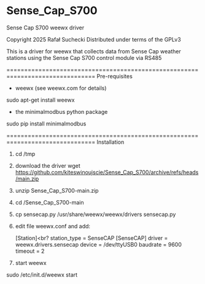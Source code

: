 # Sense_Cap_S700
Sense Cap S700 weewx driver

Copyright 2025 Rafał Suchecki
Distributed under terms of the GPLv3

This is a driver for weewx that collects data from Sense Cap weather stations
using the Sense Cap S700 control module via RS485


===============================================================================
Pre-requisites

- weewx (see weewx.com for details)

sudo apt-get install weewx

- the minimalmodbus python package

sudo pip install minimalmodbus


===============================================================================
Installation

1) cd /tmp
2) download the driver
wget https://github.com/kiteswinoujscie/Sense_Cap_S700/archive/refs/heads/main.zip
2) unzip Sense_Cap_S700-main.zip
3) cd /Sense_Cap_S700-main
4) cp sensecap.py /usr/share/weewx/weewx/drivers sensecap.py
6) edit file weewx.conf and add:<br>

    [Station]<br?
       station_type = SenseCAP
    [SenseCAP]
    driver = weewx.drivers.sensecap
    device = /dev/ttyUSB0
    baudrate = 9600
    timeout = 2

8) start weewx

sudo /etc/init.d/weewx start
